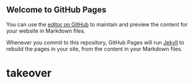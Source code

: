## Welcome to GitHub Pages

You can use the [editor on GitHub](https://github.com/LevelUP7428/pricing/edit/gh-pages/index.md) to maintain and preview the content for your website in Markdown files.

Whenever you commit to this repository, GitHub Pages will run [Jekyll](https://jekyllrb.com/) to rebuild the pages in your site, from the content in your Markdown files.

<h1>takeover</h1>
